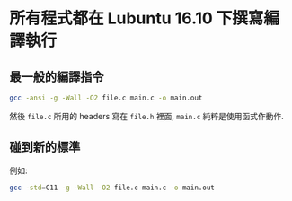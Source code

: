 # 所有程式都在 Lubuntu 16.10 下撰寫編譯執行

## 最一般的編譯指令

```bash
gcc -ansi -g -Wall -O2 file.c main.c -o main.out
```

然後 `file.c` 所用的 headers 寫在 `file.h` 裡面, `main.c` 純粹是使用函式作動作.

## 碰到新的標準

例如:

```bash
gcc -std=C11 -g -Wall -O2 file.c main.c -o main.out
```

